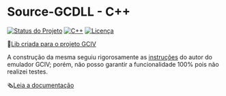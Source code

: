 # Source-GCDLL - C++
[![Status do Projeto](https://img.shields.io/badge/Status-Ativo-brightgreen.svg)](https://github.com/mcall009/Source-GCDLL)
[![C++](https://img.shields.io/badge/Language-C%2B%2B-blue.svg)](https://isocpp.org)
[![Licença](https://img.shields.io/badge/Licen%C3%A7a-GPL%20v3-blue.svg)](LICENSE)

🔗[Lib criada para o projeto GCIV](https://github.com/KuramaxD/GCIV)

A construção da mesma seguiu rigorosamente as [instruções](https://github.com/KuramaxD/GCIV?tab=readme-ov-file#gcdll-lib) do autor do emulador GCIV; porém, não posso garantir a funcionalidade 100% pois não realizei testes.

🗞️[Leia a documentação](https://github.com/mcall009/Source-GCDLL/blob/main/documenta%C3%A7%C3%A3o.md)
